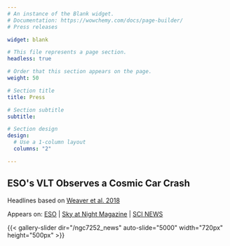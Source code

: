 ```yaml
---
# An instance of the Blank widget.
# Documentation: https://wowchemy.com/docs/page-builder/
# Press releases

widget: blank

# This file represents a page section.
headless: true

# Order that this section appears on the page.
weight: 50

# Section title
title: Press

# Section subtitle
subtitle:

# Section design
design:
  # Use a 1-column layout
  columns: "2"

---
```


## ESO's VLT Observes a Cosmic Car Crash
Headlines based on [Weaver et al. 2018](https://arxiv.org/abs/1801.09691)

Appears on: [ESO](https://www.eso.org/public/images/comparisons/potw1806a/) | [Sky at Night Magazine](https://www.skyatnightmagazine.com/) | [SCI NEWS](http://www.sci-news.com/astronomy/esos-very-large-telescope-galaxy-galaxy-merger-remnant-ngc-7252-05712.html) 
<!-- {{< figure src="potw1806b.jpg" caption="NGC 7252 with Gas Velocity Field" >}} -->
{{< gallery-slider dir="/ngc7252_news" auto-slide="5000" width="720px" height="500px" >}}
